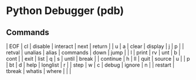 # Python Debugger (pdb)

## Commands  

| EOF      | cl      | disable | interact | next     | return |
| u        | a       | clear   | display  | j        | p      |
| retval   | unalias | alias   | commands | down     | jump   |
| l        | print   | rv      | unt      | b        | cont   |
| exit     | list    | q       | s        | until    | break  |
| continue | h       | ll      | quit     | source   | u      |
| p        | bt      | d       | help     | longlist | r      |
| step     | w       | c       | debug    | ignore   | n      |
| restart  | tbreak  | whatis  | where    |          |        |
  
